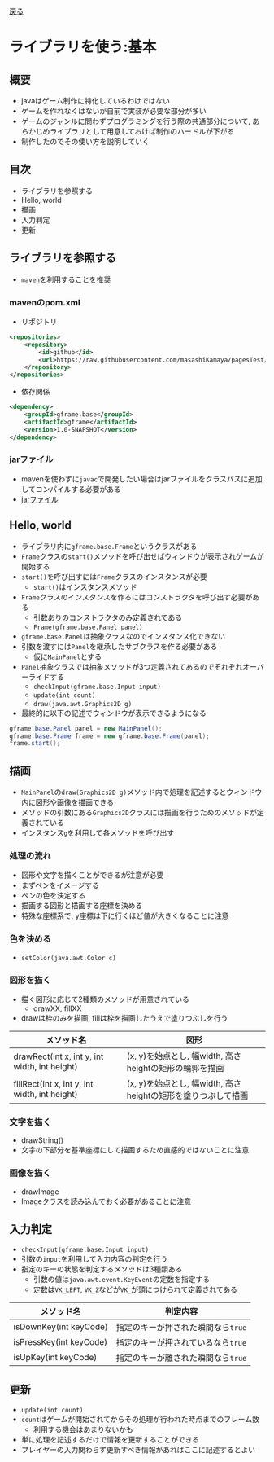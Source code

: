 [戻る](java_game.md)

# ライブラリを使う:基本

## 概要
- javaはゲーム制作に特化しているわけではない
- ゲームを作れなくはないが自前で実装が必要な部分が多い
- ゲームのジャンルに問わずプログラミングを行う際の共通部分について, あらかじめライブラリとして用意しておけば制作のハードルが下がる
- 制作したのでその使い方を説明していく

## 目次
- ライブラリを参照する
- Hello, world
- 描画
- 入力判定
- 更新

## ライブラリを参照する
- `maven`を利用することを推奨

### mavenのpom.xml
- リポジトリ
```xml
<repositories>
	<repository>
		<id>github</id>
		<url>https://raw.githubusercontent.com/masashiKamaya/pagesTest/master/</url>
	</repository>
</repositories>
```
- 依存関係
```xml
<dependency>
	<groupId>gframe.base</groupId>
	<artifactId>gframe</artifactId>
	<version>1.0-SNAPSHOT</version>
</dependency>
```

### jarファイル
- mavenを使わずに`javac`で開発したい場合はjarファイルをクラスパスに追加してコンパイルする必要がある
- [jarファイル](https://raw.githubusercontent.com/masashiKamaya/pagesTest/master/gframe/base/gframe/1.0-SNAPSHOT/gframe-1.0-20240815.070655-1.jar)

## Hello, world
- ライブラリ内に`gframe.base.Frame`というクラスがある
- `Frame`クラスの`start()`メソッドを呼び出せばウィンドウが表示されゲームが開始する
- `start()`を呼び出すには`Frame`クラスのインスタンスが必要
	- `start()`はインスタンスメソッド
- `Frame`クラスのインスタンスを作るにはコンストラクタを呼び出す必要がある
	- 引数ありのコンストラクタのみ定義されてある
	- `Frame(gframe.base.Panel panel)`
- `gframe.base.Panel`は抽象クラスなのでインスタンス化できない
- 引数を渡すには`Panel`を継承したサブクラスを作る必要がある
	- 仮に`MainPanel`とする
- `Panel`抽象クラスでは抽象メソッドが3つ定義されてあるのでそれぞれオーバーライドする
	- `checkInput(gframe.base.Input input)`
	- `update(int count)`
	- `draw(java.awt.Graphics2D g)`
- 最終的に以下の記述でウィンドウが表示できるようになる
```java
gframe.base.Panel panel = new MainPanel();
gframe.base.Frame frame = new gframe.base.Frame(panel);
frame.start();
```

## 描画
- `MainPanel`の`draw(Graphics2D g)`メソッド内で処理を記述するとウィンドウ内に図形や画像を描画できる
- メソッドの引数にある`Graphics2D`クラスには描画を行うためのメソッドが定義されている
- インスタンス`g`を利用して各メソッドを呼び出す

### 処理の流れ
- 図形や文字を描くことができるが注意が必要
- まずペンをイメージする
- ペンの色を決定する
- 描画する図形と描画する座標を決める
- 特殊な座標系で, y座標は下に行くほど値が大きくなることに注意

### 色を決める
- `setColor(java.awt.Color c)`

### 図形を描く
- 描く図形に応じて2種類のメソッドが用意されている
	- drawXX, fillXX
- drawは枠のみを描画, fillは枠を描画したうえで塗りつぶしを行う

メソッド名 | 図形
--- | ---
drawRect(int x, int y, int width, int height) | (x, y)を始点とし, 幅width, 高さheightの矩形の輪郭を描画
fillRect(int x, int y, int width, int height) | (x, y)を始点とし, 幅width, 高さheightの矩形を塗りつぶして描画

### 文字を描く
- drawString()
- 文字の下部分を基準座標にして描画するため直感的ではないことに注意

### 画像を描く
- drawImage
- Imageクラスを読み込んでおく必要があることに注意

## 入力判定
- `checkInput(gframe.base.Input input)`
- 引数の`input`を利用して入力内容の判定を行う
- 指定のキーの状態を判定するメソッドは3種類ある
	- 引数の値は`java.awt.event.KeyEvent`の定数を指定する
	- 定数は`VK_LEFT`, `VK_Z`などが`VK_`が頭につけられて定義されてある

メソッド名 | 判定内容
--- | ---
isDownKey(int keyCode) | 指定のキーが押された瞬間なら`true`
isPressKey(int keyCode) | 指定のキーが押されているなら`true`
isUpKey(int keyCode) | 指定のキーが離された瞬間なら`true`


## 更新
- `update(int count)`
- `count`はゲームが開始されてからその処理が行われた時点までのフレーム数
	- 利用する機会はあまりないかも
- 単に処理を記述するだけで情報を更新することができる
- プレイヤーの入力関わらず更新すべき情報があればここに記述するとよい